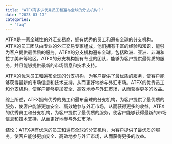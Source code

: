 ```yaml
---
title: "ATFX有多少优秀员工和遍布全球的分支机构？"
date: "2023-03-17"
categories: 
  - "faq"
---
```


ATFX是一家全球性的外汇交易商，拥有优秀的员工和遍布全球的分支机构。ATFX的员工团队由专业的外汇交易专家组成，他们拥有丰富的经验和知识，能够为客户提供最优质的服务。ATFX的分支机构遍布全球，包括欧洲、亚洲、非洲和拉丁美洲等地区。ATFX的分支机构拥有专业的团队，能够为客户提供最优质的服务，并且能够提供最新的市场信息和技术支持。

ATFX的优秀员工和遍布全球的分支机构，为客户提供了最优质的服务，使客户能够获得最新的市场信息和技术支持，从而更好地参与外汇市场。ATFX的优秀员工和分支机构，使客户能够更加安全、高效地参与外汇市场，从而获得更多的收益。

综上所述，ATFX拥有优秀的员工和遍布全球的分支机构，为客户提供了最优质的服务，使客户能够更加安全、高效地参与外汇市场，从而获得更多的收益。ATFX的优秀员工和分支机构，为客户提供了最优质的服务，使客户能够获得最新的市场信息和技术支持，从而更好地参与外汇市场。

结论：ATFX拥有优秀的员工和遍布全球的分支机构，为客户提供了最优质的服务，使客户能够更加安全、高效地参与外汇市场，从而获得更多的收益。
